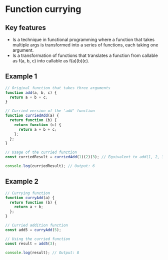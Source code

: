 # Function currying

## Key features

- Is a technique in functional programming where a function that takes multiple
  args is transformed into a series of functions, each taking one argument.
- Is a transformation of functions that translates a function from callable
  as f(a, b, c) into callable as f(a)(b)(c).

## Example 1

```javascript
// Original function that takes three arguments
function add(a, b, c) {
  return a + b + c;
}

// Curried version of the 'add' function
function curriedAdd(a) {
  return function (b) {
    return function (c) {
      return a + b + c;
    };
  };
}

// Usage of the curried function
const curriedResult = curriedAdd(1)(2)(3); // Equivalent to add(1, 2, 3)

console.log(curriedResult); // Output: 6
```

## Example 2

```javascript
// Currying function
function curryAdd(a) {
  return function (b) {
    return a + b;
  };
}

// Curried addition function
const add5 = curryAdd(5);

// Using the curried function
const result = add5(3);

console.log(result); // Output: 8
```
